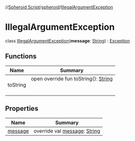 //[Spheroid Script](../../index.md)/[spheroid](../index.md)/[IllegalArgumentException](index.md)



# IllegalArgumentException  
 class [IllegalArgumentException](index.md)(**message**: [String](../-string/index.md)) : [Exception](../-exception/index.md)   


## Functions  
  
|  Name|  Summary| 
|---|---|
| toString| open override fun toString(): [String](../../spheroid/-string/index.md)  <br><br><br>


## Properties  
  
|  Name|  Summary| 
|---|---|
| [message](index.md#spheroid/IllegalArgumentException/message/#/PointingToDeclaration/)|  override val [message](index.md#spheroid/IllegalArgumentException/message/#/PointingToDeclaration/): [String](../-string/index.md)   <br>

